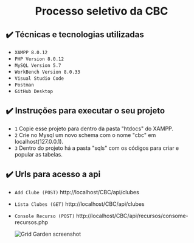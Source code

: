 <h1 align="center"> Processo seletivo da CBC </h1>

## ✔️ Técnicas e tecnologias utilizadas

- ``XAMPP 8.0.12``
- ``PHP Version 8.0.12``
- ``MySQL Version 5.7``
- ``WorkBench Version 8.0.33``
- ``Visual Studio Code``
- ``Postman``
- ``GitHub Desktop``

## ✔️ Instruções para executar o seu projeto

- `1` Copie esse projeto para dentro da pasta "htdocs" do XAMPP.
- `2` Crie no Mysql um novo schema com o nome "cbc" em localhost(127.0.0.1).
- `3` Dentro do projeto há a pasta "sqls" com os códigos para criar e popular as tabelas.

## ✔️ Urls para acesso a api

- `Add Clube (POST)` http://localhost/CBC/api/clubes
- `Lista Clubes (GET)` http://localhost/CBC/api/clubes
- `Console Recurso (POST)` http://localhost/CBC/api/recursos/consome-recursos.php


	![Grid Garden screenshot](https://repository-images.githubusercontent.com/642474736/a5358c70-fd83-4af2-bb5a-0bdee65a3c15)
